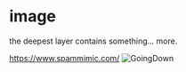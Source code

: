 # image

the deepest layer contains something... more.

https://www.spammimic.com/
![GoingDown](GoingDown.png)
